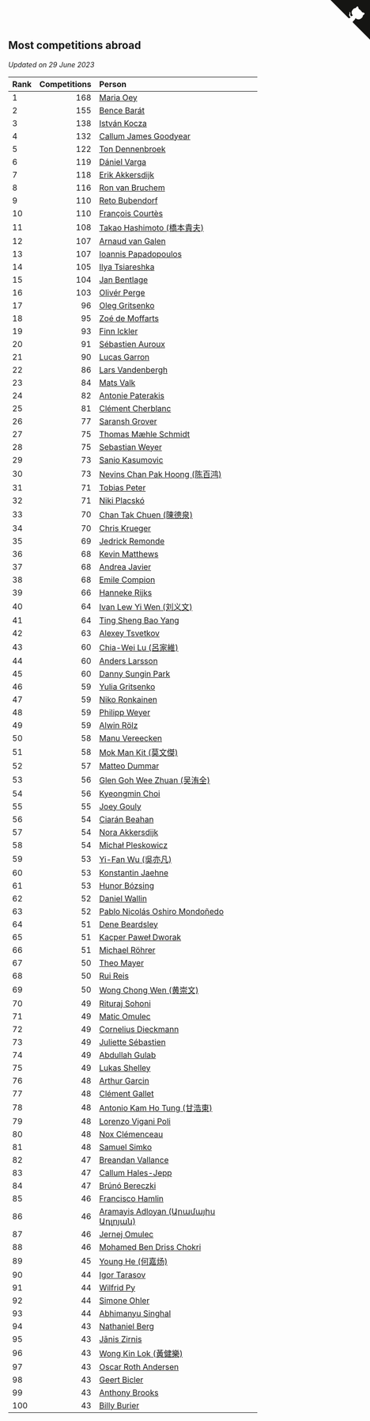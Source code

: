 ## Most competitions abroad

*Updated on 29 June 2023*

| Rank | Competitions | Person |
| :--- | ---: | :--- |
| 1 | 168 | [Maria Oey](https://www.worldcubeassociation.org/persons/2007OEYM01) |
| 2 | 155 | [Bence Barát](https://www.worldcubeassociation.org/persons/2008BARA01) |
| 3 | 138 | [István Kocza](https://www.worldcubeassociation.org/persons/2005KOCZ01) |
| 4 | 132 | [Callum James Goodyear](https://www.worldcubeassociation.org/persons/2012GOOD02) |
| 5 | 122 | [Ton Dennenbroek](https://www.worldcubeassociation.org/persons/2003DENN01) |
| 6 | 119 | [Dániel Varga](https://www.worldcubeassociation.org/persons/2008VARG01) |
| 7 | 118 | [Erik Akkersdijk](https://www.worldcubeassociation.org/persons/2005AKKE01) |
| 8 | 116 | [Ron van Bruchem](https://www.worldcubeassociation.org/persons/2003BRUC01) |
| 9 | 110 | [Reto Bubendorf](https://www.worldcubeassociation.org/persons/2012BUBE01) |
| 10 | 110 | [François Courtès](https://www.worldcubeassociation.org/persons/2008COUR01) |
| 11 | 108 | [Takao Hashimoto (橋本貴夫)](https://www.worldcubeassociation.org/persons/2007HASH01) |
| 12 | 107 | [Arnaud van Galen](https://www.worldcubeassociation.org/persons/2006GALE01) |
| 13 | 107 | [Ioannis Papadopoulos](https://www.worldcubeassociation.org/persons/2013PAPA01) |
| 14 | 105 | [Ilya Tsiareshka](https://www.worldcubeassociation.org/persons/2012TERE01) |
| 15 | 104 | [Jan Bentlage](https://www.worldcubeassociation.org/persons/2010BENT01) |
| 16 | 103 | [Olivér Perge](https://www.worldcubeassociation.org/persons/2007PERG01) |
| 17 | 96 | [Oleg Gritsenko](https://www.worldcubeassociation.org/persons/2011GRIT01) |
| 18 | 95 | [Zoé de Moffarts](https://www.worldcubeassociation.org/persons/2010MOFF02) |
| 19 | 93 | [Finn Ickler](https://www.worldcubeassociation.org/persons/2012ICKL01) |
| 20 | 91 | [Sébastien Auroux](https://www.worldcubeassociation.org/persons/2008AURO01) |
| 21 | 90 | [Lucas Garron](https://www.worldcubeassociation.org/persons/2006GARR01) |
| 22 | 86 | [Lars Vandenbergh](https://www.worldcubeassociation.org/persons/2003VAND01) |
| 23 | 84 | [Mats Valk](https://www.worldcubeassociation.org/persons/2007VALK01) |
| 24 | 82 | [Antonie Paterakis](https://www.worldcubeassociation.org/persons/2012PATE01) |
| 25 | 81 | [Clément Cherblanc](https://www.worldcubeassociation.org/persons/2014CHER05) |
| 26 | 77 | [Saransh Grover](https://www.worldcubeassociation.org/persons/2014GROV01) |
| 27 | 75 | [Thomas Mæhle Schmidt](https://www.worldcubeassociation.org/persons/2013SCHM02) |
| 28 | 75 | [Sebastian Weyer](https://www.worldcubeassociation.org/persons/2010WEYE02) |
| 29 | 73 | [Sanio Kasumovic](https://www.worldcubeassociation.org/persons/2009KASU01) |
| 30 | 73 | [Nevins Chan Pak Hoong (陈百鸿)](https://www.worldcubeassociation.org/persons/2010CHAN20) |
| 31 | 71 | [Tobias Peter](https://www.worldcubeassociation.org/persons/2014PETE03) |
| 32 | 71 | [Niki Placskó](https://www.worldcubeassociation.org/persons/2008PLAC01) |
| 33 | 70 | [Chan Tak Chuen (陳德泉)](https://www.worldcubeassociation.org/persons/2007CHUE01) |
| 34 | 70 | [Chris Krueger](https://www.worldcubeassociation.org/persons/2006KRUE01) |
| 35 | 69 | [Jedrick Remonde](https://www.worldcubeassociation.org/persons/2008REMO01) |
| 36 | 68 | [Kevin Matthews](https://www.worldcubeassociation.org/persons/2010MATT02) |
| 37 | 68 | [Andrea Javier](https://www.worldcubeassociation.org/persons/2010JAVI01) |
| 38 | 68 | [Emile Compion](https://www.worldcubeassociation.org/persons/2007COMP01) |
| 39 | 66 | [Hanneke Rijks](https://www.worldcubeassociation.org/persons/2008RIJK01) |
| 40 | 64 | [Ivan Lew Yi Wen (刘义文)](https://www.worldcubeassociation.org/persons/2012WENI01) |
| 41 | 64 | [Ting Sheng Bao Yang](https://www.worldcubeassociation.org/persons/2008BAOY01) |
| 42 | 63 | [Alexey Tsvetkov](https://www.worldcubeassociation.org/persons/2017TSVE02) |
| 43 | 60 | [Chia-Wei Lu (呂家維)](https://www.worldcubeassociation.org/persons/2007LUCH01) |
| 44 | 60 | [Anders Larsson](https://www.worldcubeassociation.org/persons/2003LARS01) |
| 45 | 60 | [Danny Sungin Park](https://www.worldcubeassociation.org/persons/2015PARK13) |
| 46 | 59 | [Yulia Gritsenko](https://www.worldcubeassociation.org/persons/2012SIDO01) |
| 47 | 59 | [Niko Ronkainen](https://www.worldcubeassociation.org/persons/2010RONK01) |
| 48 | 59 | [Philipp Weyer](https://www.worldcubeassociation.org/persons/2010WEYE01) |
| 49 | 59 | [Alwin Rölz](https://www.worldcubeassociation.org/persons/2016ROLZ01) |
| 50 | 58 | [Manu Vereecken](https://www.worldcubeassociation.org/persons/2010VERE01) |
| 51 | 58 | [Mok Man Kit (莫文傑)](https://www.worldcubeassociation.org/persons/2009KITM01) |
| 52 | 57 | [Matteo Dummar](https://www.worldcubeassociation.org/persons/2017DUMM01) |
| 53 | 56 | [Glen Goh Wee Zhuan (吴洧全)](https://www.worldcubeassociation.org/persons/2015ZHUA01) |
| 54 | 56 | [Kyeongmin Choi](https://www.worldcubeassociation.org/persons/2017CHOI07) |
| 55 | 55 | [Joey Gouly](https://www.worldcubeassociation.org/persons/2007GOUL01) |
| 56 | 54 | [Ciarán Beahan](https://www.worldcubeassociation.org/persons/2012BEAH01) |
| 57 | 54 | [Nora Akkersdijk](https://www.worldcubeassociation.org/persons/2009CHRI03) |
| 58 | 54 | [Michał Pleskowicz](https://www.worldcubeassociation.org/persons/2009PLES01) |
| 59 | 53 | [Yi-Fan Wu (吳亦凡)](https://www.worldcubeassociation.org/persons/2010WUIF01) |
| 60 | 53 | [Konstantin Jaehne](https://www.worldcubeassociation.org/persons/2015JAEH01) |
| 61 | 53 | [Hunor Bózsing](https://www.worldcubeassociation.org/persons/2009BOZS01) |
| 62 | 52 | [Daniel Wallin](https://www.worldcubeassociation.org/persons/2013WALL03) |
| 63 | 52 | [Pablo Nicolás Oshiro Mondoñedo](https://www.worldcubeassociation.org/persons/2010MOND01) |
| 64 | 51 | [Dene Beardsley](https://www.worldcubeassociation.org/persons/2009BEAR01) |
| 65 | 51 | [Kacper Paweł Dworak](https://www.worldcubeassociation.org/persons/2020DWOR01) |
| 66 | 51 | [Michael Röhrer](https://www.worldcubeassociation.org/persons/2009ROHR01) |
| 67 | 50 | [Theo Mayer](https://www.worldcubeassociation.org/persons/2012MAYE01) |
| 68 | 50 | [Rui Reis](https://www.worldcubeassociation.org/persons/2015REIS02) |
| 69 | 50 | [Wong Chong Wen (黄崇文)](https://www.worldcubeassociation.org/persons/2014WENW01) |
| 70 | 49 | [Rituraj Sohoni](https://www.worldcubeassociation.org/persons/2012SOHO01) |
| 71 | 49 | [Matic Omulec](https://www.worldcubeassociation.org/persons/2010OMUL02) |
| 72 | 49 | [Cornelius Dieckmann](https://www.worldcubeassociation.org/persons/2009DIEC01) |
| 73 | 49 | [Juliette Sébastien](https://www.worldcubeassociation.org/persons/2014SEBA01) |
| 74 | 49 | [Abdullah Gulab](https://www.worldcubeassociation.org/persons/2014GULA02) |
| 75 | 49 | [Lukas Shelley](https://www.worldcubeassociation.org/persons/2016SHEL03) |
| 76 | 48 | [Arthur Garcin](https://www.worldcubeassociation.org/persons/2014GARC27) |
| 77 | 48 | [Clément Gallet](https://www.worldcubeassociation.org/persons/2004GALL02) |
| 78 | 48 | [Antonio Kam Ho Tung (甘浩東)](https://www.worldcubeassociation.org/persons/2017TUNG13) |
| 79 | 48 | [Lorenzo Vigani Poli](https://www.worldcubeassociation.org/persons/2007POLI01) |
| 80 | 48 | [Nox Clémenceau](https://www.worldcubeassociation.org/persons/2015CLEM03) |
| 81 | 48 | [Samuel Simko](https://www.worldcubeassociation.org/persons/2016SIMK01) |
| 82 | 47 | [Breandan Vallance](https://www.worldcubeassociation.org/persons/2007VALL01) |
| 83 | 47 | [Callum Hales-Jepp](https://www.worldcubeassociation.org/persons/2012HALE01) |
| 84 | 47 | [Brúnó Bereczki](https://www.worldcubeassociation.org/persons/2008BERE01) |
| 85 | 46 | [Francisco Hamlin](https://www.worldcubeassociation.org/persons/2012HAML01) |
| 86 | 46 | [Aramayis Adloyan (Արամայիս Ադլոյան)](https://www.worldcubeassociation.org/persons/2012ADLO01) |
| 87 | 46 | [Jernej Omulec](https://www.worldcubeassociation.org/persons/2010OMUL01) |
| 88 | 46 | [Mohamed Ben Driss Chokri](https://www.worldcubeassociation.org/persons/2015CHOK01) |
| 89 | 45 | [Young He (何嘉炀)](https://www.worldcubeassociation.org/persons/2014HEYO01) |
| 90 | 44 | [Igor Tarasov](https://www.worldcubeassociation.org/persons/2016TARA04) |
| 91 | 44 | [Wilfrid Py](https://www.worldcubeassociation.org/persons/2016PYWI01) |
| 92 | 44 | [Simone Ohler](https://www.worldcubeassociation.org/persons/2014OHLE01) |
| 93 | 44 | [Abhimanyu Singhal](https://www.worldcubeassociation.org/persons/2013SING12) |
| 94 | 43 | [Nathaniel Berg](https://www.worldcubeassociation.org/persons/2012BERG04) |
| 95 | 43 | [Jānis Zirnis](https://www.worldcubeassociation.org/persons/2013ZIRN01) |
| 96 | 43 | [Wong Kin Lok (黃健樂)](https://www.worldcubeassociation.org/persons/2014LOKW01) |
| 97 | 43 | [Oscar Roth Andersen](https://www.worldcubeassociation.org/persons/2008ANDE02) |
| 98 | 43 | [Geert Bicler](https://www.worldcubeassociation.org/persons/2010BICL01) |
| 99 | 43 | [Anthony Brooks](https://www.worldcubeassociation.org/persons/2008SEAR01) |
| 100 | 43 | [Billy Burier](https://www.worldcubeassociation.org/persons/2014BURI01) |


<a href="https://github.com/JustinTimeCuber/wca_statistics" class="github-corner" aria-label="View source on Github"><svg width="80" height="80" viewBox="0 0 250 250" style="fill:#151513; color:#fff; position: absolute; top: 0; border: 0; right: 0;" aria-hidden="true"><path d="M0,0 L115,115 L130,115 L142,142 L250,250 L250,0 Z"></path><path d="M128.3,109.0 C113.8,99.7 119.0,89.6 119.0,89.6 C122.0,82.7 120.5,78.6 120.5,78.6 C119.2,72.0 123.4,76.3 123.4,76.3 C127.3,80.9 125.5,87.3 125.5,87.3 C122.9,97.6 130.6,101.9 134.4,103.2" fill="currentColor" style="transform-origin: 130px 106px;" class="octo-arm"></path><path d="M115.0,115.0 C114.9,115.1 118.7,116.5 119.8,115.4 L133.7,101.6 C136.9,99.2 139.9,98.4 142.2,98.6 C133.8,88.0 127.5,74.4 143.8,58.0 C148.5,53.4 154.0,51.2 159.7,51.0 C160.3,49.4 163.2,43.6 171.4,40.1 C171.4,40.1 176.1,42.5 178.8,56.2 C183.1,58.6 187.2,61.8 190.9,65.4 C194.5,69.0 197.7,73.2 200.1,77.6 C213.8,80.2 216.3,84.9 216.3,84.9 C212.7,93.1 206.9,96.0 205.4,96.6 C205.1,102.4 203.0,107.8 198.3,112.5 C181.9,128.9 168.3,122.5 157.7,114.1 C157.9,116.9 156.7,120.9 152.7,124.9 L141.0,136.5 C139.8,137.7 141.6,141.9 141.8,141.8 Z" fill="currentColor" class="octo-body"></path></svg></a><style>.github-corner:hover .octo-arm{animation:octocat-wave 560ms ease-in-out}@keyframes octocat-wave{0%,100%{transform:rotate(0)}20%,60%{transform:rotate(-25deg)}40%,80%{transform:rotate(10deg)}}@media (max-width:500px){.github-corner:hover .octo-arm{animation:none}.github-corner .octo-arm{animation:octocat-wave 560ms ease-in-out}}</style>
